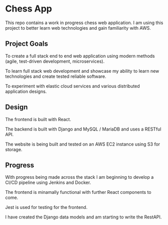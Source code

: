 # Chess App
This repo contains a work in progress chess web application. I am using this project to better learn web technologies and gain familiarity with AWS.

<h2>Project Goals</h2>

To create a full stack end to end web application using modern methods (agile, test-driven development, microservices).

To learn full stack web development and showcase my ability to learn new technologies and create tested reliable software. 

To experiment with elastic cloud services and various distributed application designs.

<h2>Design</h2>

The frontend is built with React.

The backend is built with Django and MySQL / MariaDB and uses a RESTful API.

The website is being built and tested on an AWS EC2 instance using S3 for storage.  

<h2>Progress</h2>

With progress being made across the stack I am beginning to develop a CI/CD pipeline using Jenkins and Docker.

The frontend is minamally functional with further React components to come.

Jest is used for testing for the frontend. 

I have created the Django data models and am starting to write the RestAPI.
